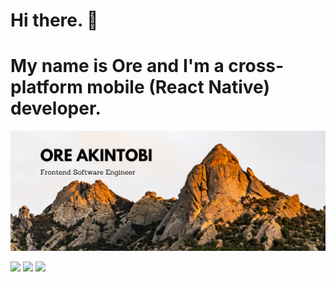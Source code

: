 
# Hi there. 👋 


#  My name is Ore and I'm a cross-platform mobile (React Native) developer.


 ![](https://github.com/OreAkintobi/oreakintobi.github.io/blob/master/assets/header.png?raw=true) 


[![](https://img.shields.io/badge/gmail-D14836?&style=for-the-badge&logo=gmail&logoColor=white)](https://mail.google.com/mail/?view=cm&source=mailto&to=oreakintobi&#64;gmail.com) [![](https://img.shields.io/badge/linkedin-%230077B5.svg?&style=for-the-badge&logo=linkedin&logoColor=white)](https://linkedin.com/in/oreakintobi) [![](https://img.shields.io/badge/twitter-%231DA1F2.svg?&style=for-the-badge&logo=twitter&logoColor=white)](https://twitter.com/oreakintobi)


<!--

Here are some ideas to get you started:

- 🔭 I’m currently working on ...
- 🌱 I’m currently learning ...
- 👯 I’m looking to collaborate on ...
- 🤔 I’m looking for help with ...
- 💬 Ask me about ...
- 📫 How to reach me: ...
- 😄 Pronouns: ...
- ⚡ Fun fact: ...
-->
